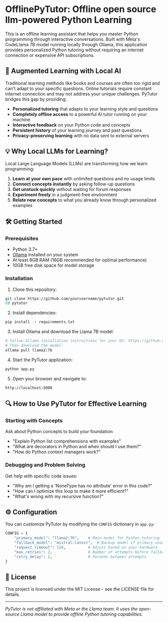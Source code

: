 # OfflinePyTutor: Offline open source llm-powered Python Learning

This is an offline learning assistant that helps you master Python programming through interactive conversations. Built with Meta's CodeLlama 7B model running locally through Ollama, this application provides personalized Python tutoring without requiring an internet connection or expensive API subscriptions.

## 🚀 Augmented Learning with Local AI

Traditional learning methods like books and courses are often too rigid and can't adapt to your specific questions. Online tutorials require constant internet connection and may not address your unique challenges. PyTutor bridges this gap by providing:

- **Personalized tutoring** that adapts to your learning style and questions
- **Completely offline access** to a powerful AI tutor running on your machine
- **Interactive feedback** on your Python code and concepts
- **Persistent history** of your learning journey and past questions
- **Privacy-preserving learning** with no data sent to external servers

## 💡 Why Local LLMs for Learning?

Local Large Language Models (LLMs) are transforming how we learn programming:

1. **Learn at your own pace** with unlimited questions and no usage limits
2. **Connect concepts instantly** by asking follow-up questions
3. **Get unstuck quickly** without waiting for forum responses
4. **Experiment freely** in a judgment-free environment
5. **Relate new concepts** to what you already know through personalized examples

## 🛠️ Getting Started

### Prerequisites

- Python 3.7+
- [Ollama](https://github.com/ollama/ollama) installed on your system
- At least 8GB RAM (16GB recommended for optimal performance)
- 10GB free disk space for model storage

### Installation

1. Clone this repository:
```bash
git clone https://github.com/yourusername/pytutor.git
cd pytutor
```

2. Install dependencies:
```bash
pip install -r requirements.txt
```

3. Install Ollama and download the Llama 7B model:
```bash
# Follow Ollama installation instructions for your OS: https://github.com/ollama/ollama
# Then download the model:
ollama pull llama2:7b
```

4. Start the PyTutor application:
```bash
python app.py
```

5. Open your browser and navigate to:
```
http://localhost:5000
```

## 🔍 How to Use PyTutor for Effective Learning

### Starting with Concepts

Ask about Python concepts to build your foundation:

- "Explain Python list comprehensions with examples"
- "What are decorators in Python and when should I use them?"
- "How do Python context managers work?"

### Debugging and Problem Solving

Get help with specific code issues:

- "Why am I getting a 'NoneType has no attribute' error in this code?"
- "How can I optimize this loop to make it more efficient?"
- "What's wrong with my recursive function?"


## ⚙️ Configuration

You can customize PyTutor by modifying the `CONFIG` dictionary in `app.py`:

```python
CONFIG = {
    "primary_model": "llama2:7b",    # Main model for Python tutoring
    "fallback_model": "mistral:latest",  # Backup model if primary unavailable
    "request_timeout": 120,          # Adjust based on your hardware
    "max_retries": 2,                # Number of attempts before fallback
    "retry_delay": 2,                # Seconds between attempts
}
```

## 📜 License

This project is licensed under the MIT License - see the LICENSE file for details.

---

*PyTutor is not affiliated with Meta or the Llama team. It uses the open-source Llama model to provide offline Python tutoring capabilities.*
